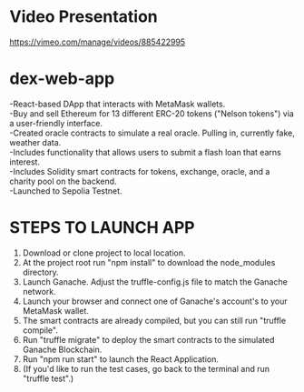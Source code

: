 # Video Presentation
https://vimeo.com/manage/videos/885422995

# dex-web-app
-React-based DApp that interacts with MetaMask wallets.  
-Buy and sell Ethereum for 13 different ERC-20 tokens ("Nelson tokens") via a user-friendly interface.  
-Created oracle contracts to simulate a real oracle.  Pulling in, currently fake, weather data.  
-Includes functionality that allows users to submit a flash loan that earns interest.  
-Includes Solidity smart contracts for tokens, exchange, oracle, and a charity pool on the backend.  
-Launched to Sepolia Testnet.

# STEPS TO LAUNCH APP
1. Download or clone project to local location.
2. At the project root run "npm install" to download the node_modules directory.
3. Launch Ganache.  Adjust the truffle-config.js file to match the Ganache network.
4. Launch your browser and connect one of Ganache's account's to your MetaMask wallet.
5. The smart contracts are already compiled, but you can still run "truffle compile".
6. Run "truffle migrate" to deploy the smart contracts to the simulated Ganache Blockchain.
7. Run "npm run start" to launch the React Application.
8. (If you'd like to run the test cases, go back to the terminal and run "truffle test".)

